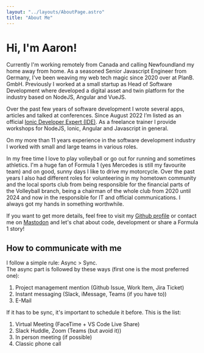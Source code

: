 ```yaml
---
layout: "../layouts/AboutPage.astro"
title: "About Me"
---
```


# Hi, I'm Aaron!

Currently I'm working remotely from Canada and calling Newfoundland my home away from home.
As a seasoned Senior Javascript Engineer from Germany, I've been weaving my web tech magic since 2020 over at PlanB. GmbH.
Previously I worked at a small startup as Head of Software Development where developed a digital asset and twin platform for the industry based on NodeJS, Angular and VueJS.

Over the past few years of software development I wrote several apps, articles and talked at conferences. Since August 2022 I’m listed as an official [Ionic Developer Expert (IDE)](https://ionic.io/developer-experts).
As a freelance trainer I provide workshops for NodeJS, Ionic, Angular and Javascript in general.

On my more than 11 years experience in the software development industry I worked with small and large teams in various roles.

In my free time I love to play volleyball or go out for running and sometimes athletics. I'm a huge fan of Formula 1 (yes Mercedes is still my favourite team) and on good, sunny days I like to drive my motorcycle.
Over the past years I also had different roles for volunteering in my hometown community and the local sports club from being responsible for the financial parts of the Volleyball branch, being a chairman of the whole club from 2020 until 2024 and now in the responsible for IT and official communications. I always got my hands in something worthwhile.

If you want to get more details, feel free to visit my [Github profile](https://github.com/aaronczichon) or contact me on [Mastodon](https://mastodon.social/@czichon) and let's chat about code, development or share a Formula 1 story!

## How to communicate with me

I follow a simple rule: Async > Sync.  
The async part is followed by these ways (first one is the most preferred one):

1. Project management mention (Github Issue, Work Item, Jira Ticket)
2. Instant messaging (Slack, iMessage, Teams (if you have to))
3. E-Mail

If it has to be sync, it's important to schedule it before. This is the list:

1. Virtual Meeting (FaceTime + VS Code Live Share)
2. Slack Huddle, Zoom (Teams (but avoid it))
3. In person meeting (if possible)
4. Classic phone call
